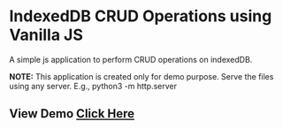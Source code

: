 # IndexedDB CRUD Operations using Vanilla JS
A simple js application to perform CRUD operations on indexedDB.

**NOTE:** This application is created only for demo purpose. Serve the files using any server. E.g., python3 -m http.server

## View Demo [Click Here](https://whiskeystore-vanillajs.netlify.app/)
